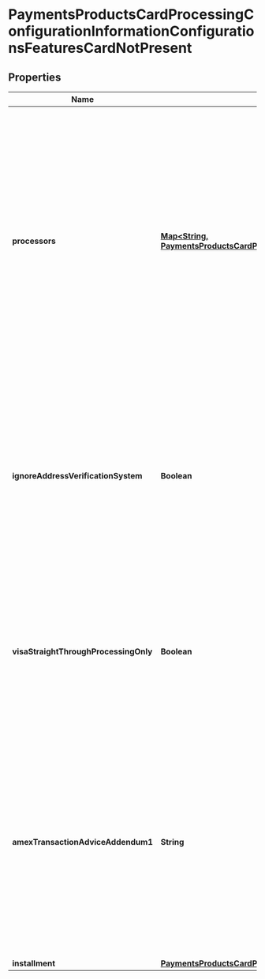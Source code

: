 
# PaymentsProductsCardProcessingConfigurationInformationConfigurationsFeaturesCardNotPresent

## Properties
Name | Type | Description | Notes
------------ | ------------- | ------------- | -------------
**processors** | [**Map&lt;String, PaymentsProductsCardProcessingConfigurationInformationConfigurationsFeaturesCardNotPresentProcessors&gt;**](PaymentsProductsCardProcessingConfigurationInformationConfigurationsFeaturesCardNotPresentProcessors.md) | e.g. * amexdirect * barclays2 * CUP * EFTPOS * fdiglobal * gpx * smartfdc * tsys * vero * VPC  For VPC, CUP and EFTPOS processors, replace the processor name from VPC or CUP or EFTPOS to the actual processor name in the sample request. e.g. replace VPC with &amp;lt;your vpc processor&amp;gt;  |  [optional]
**ignoreAddressVerificationSystem** | **Boolean** | Flag for a sale request that indicates whether to allow the capture service to run even when the authorization receives an AVS decline. Applicable for VPC, FDI Global (fdiglobal), GPX (gpx) and GPN (gpn) processors. |  [optional]
**visaStraightThroughProcessingOnly** | **Boolean** | Indicates if a merchant is enabled for Straight Through Processing - B2B invoice payments. Applicable for FDI Global (fdiglobal), TSYS (tsys), VPC and GPX (gpx) processors. |  [optional]
**amexTransactionAdviceAddendum1** | **String** | Advice addendum field. It is used to display descriptive information about a transaction on customer&#39;s American Express card statement. Applicable for TSYS (tsys), FDI Global (fdiglobal) and American Express Direct (amexdirect) processors. |  [optional]
**installment** | [**PaymentsProductsCardProcessingConfigurationInformationConfigurationsFeaturesCardNotPresentInstallment**](PaymentsProductsCardProcessingConfigurationInformationConfigurationsFeaturesCardNotPresentInstallment.md) |  |  [optional]



